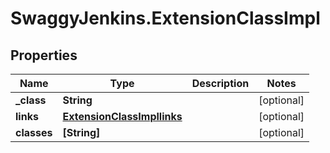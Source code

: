 # SwaggyJenkins.ExtensionClassImpl

## Properties
Name | Type | Description | Notes
------------ | ------------- | ------------- | -------------
**_class** | **String** |  | [optional] 
**links** | [**ExtensionClassImpllinks**](ExtensionClassImpllinks.md) |  | [optional] 
**classes** | **[String]** |  | [optional] 


